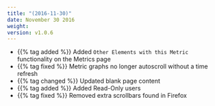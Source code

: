 ```yaml
---
title: "(2016-11-30)"
date: November 30 2016
weight:
version: v1.0.6
---
```

- {{% tag added %}} Added `Other Elements with this Metric` functionality on the Metrics page
- {{% tag fixed %}} Metric graphs no longer autoscroll without a time refresh
- {{% tag changed %}} Updated blank page content
- {{% tag added %}} Added Read-Only users
- {{% tag fixed %}} Removed extra scrollbars found in Firefox
